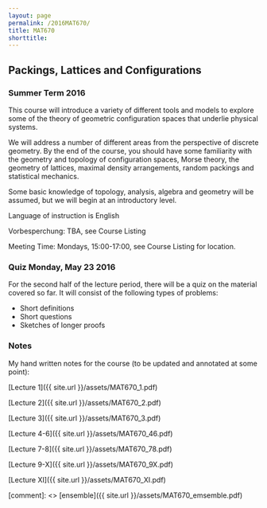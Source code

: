 ```yaml
---
layout: page
permalink: /2016MAT670/
title: MAT670
shorttitle:
---
```


## Packings, Lattices and Configurations

### Summer Term 2016

This course will introduce a variety of different tools and models to explore some of the theory 
of geometric configuration spaces that underlie physical systems.

We will address a number of different areas from the perspective of discrete geometry. By
the end of the course, you should have some familiarity with the geometry and topology of configuration spaces,
Morse theory, the geometry of lattices, maximal density arrangements, random packings and statistical mechanics.

Some basic knowledge of topology, analysis, algebra and geometry will be assumed, but we will begin at an introductory level.  

Language of instruction is English


Vorbesperchung: TBA, see Course Listing

Meeting Time: Mondays, 15:00-17:00, see Course Listing for location.

### Quiz Monday, May 23 2016

For the second half of the lecture period, there will be a quiz on the material covered so far. It will consist of the following types of problems:

 - Short definitions
 - Short questions
 - Sketches of longer proofs
 
 


### Notes

My hand written notes for the course (to be updated and annotated at some point):

 [Lecture 1]({{ site.url }}/assets/MAT670_1.pdf)

 [Lecture 2]({{ site.url }}/assets/MAT670_2.pdf)

 [Lecture 3]({{ site.url }}/assets/MAT670_3.pdf)
 
 [Lecture 4-6]({{ site.url }}/assets/MAT670_46.pdf)
 
 [Lecture 7-8]({{ site.url }}/assets/MAT670_78.pdf)
 
 [Lecture 9-X]({{ site.url }}/assets/MAT670_9X.pdf)
  
 [Lecture XI]({{ site.url }}/assets/MAT670_XI.pdf)

 [comment]: <> [ensemble]({{ site.url }}/assets/MAT670_emsemble.pdf)

